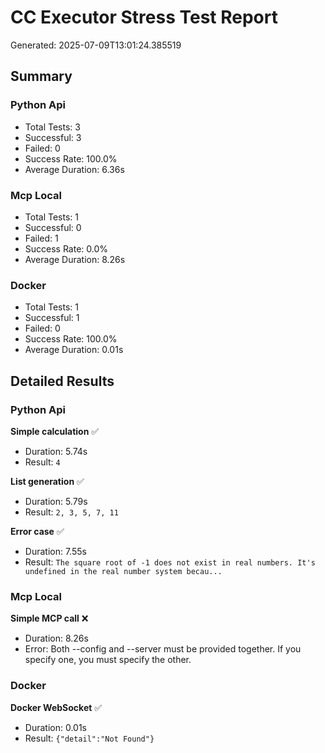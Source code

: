 # CC Executor Stress Test Report
Generated: 2025-07-09T13:01:24.385519

## Summary

### Python Api
- Total Tests: 3
- Successful: 3
- Failed: 0
- Success Rate: 100.0%
- Average Duration: 6.36s

### Mcp Local
- Total Tests: 1
- Successful: 0
- Failed: 1
- Success Rate: 0.0%
- Average Duration: 8.26s

### Docker
- Total Tests: 1
- Successful: 1
- Failed: 0
- Success Rate: 100.0%
- Average Duration: 0.01s

## Detailed Results

### Python Api

**Simple calculation** ✅
- Duration: 5.74s
- Result: `4
`

**List generation** ✅
- Duration: 5.79s
- Result: `2, 3, 5, 7, 11
`

**Error case** ✅
- Duration: 7.55s
- Result: `The square root of -1 does not exist in real numbers. It's undefined in the real number system becau...`

### Mcp Local

**Simple MCP call** ❌
- Duration: 8.26s
- Error: Both --config and --server must be provided together. If you specify one, you must specify the other.


### Docker

**Docker WebSocket** ✅
- Duration: 0.01s
- Result: `{"detail":"Not Found"}`

